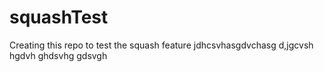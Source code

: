 # squashTest
Creating this repo to test the squash feature 
jdhcsvhasgdvchasg
d,jgcvsh
hgdvh
ghdsvhg
gdsvgh